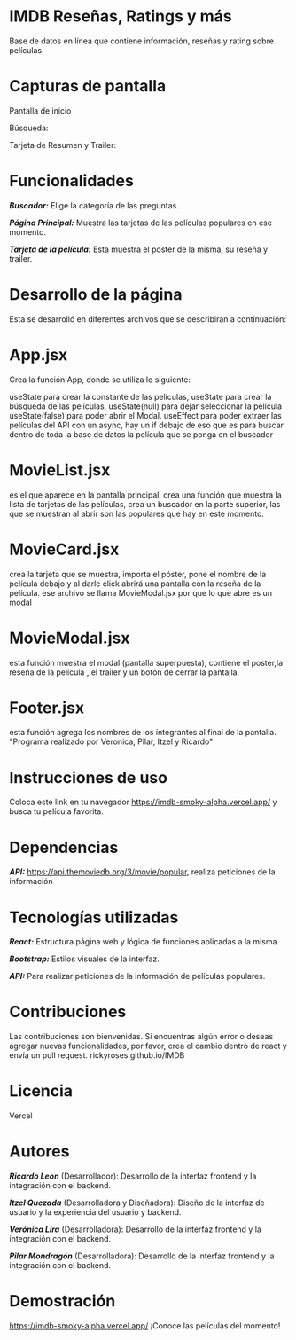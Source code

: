 # IMDB Reseñas, Ratings y más
Base de datos en línea que contiene información, reseñas y rating sobre películas.

# Capturas de pantalla
Pantalla de inicio 



Búsqueda: 



Tarjeta de Resumen y Trailer: 

# Funcionalidades
***Buscador:*** Elige la categoría de las preguntas.

***Página Principal:*** Muestra las tarjetas de las películas populares en ese momento.

***Tarjeta de la película:*** Esta muestra el poster de la misma, su reseña y trailer.

# Desarrollo de la página
Esta se desarrolló en diferentes archivos que se describirán a continuación:  

# App.jsx 
Crea la función App, donde se utiliza lo siguiente:

 useState para crear la constante de las películas,
 useState para crear la búsqueda de las películas, 
 useState(null) para dejar seleccionar la película 
 useState(false) para poder abrir el Modal.
 useEffect para poder extraer las películas del API con un async, hay un if debajo de eso que es para buscar dentro de toda la base de datos la película que se ponga en el buscador

# MovieList.jsx 
es el que aparece en la pantalla principal, crea una función que muestra la lista de tarjetas de las películas, crea un buscador en la parte superior, las que se muestran al abrir son las populares que hay en este momento.

# MovieCard.jsx 
crea la tarjeta que se muestra, importa el póster, pone el nombre de la película debajo y al darle click abrirá una pantalla con la reseña de la película.
ese archivo se llama MovieModal.jsx por que lo que abre es un modal

# MovieModal.jsx 
esta función muestra el modal (pantalla superpuesta), contiene el poster,la reseña de la película , el trailer y un botón de cerrar la pantalla.

# Footer.jsx 
esta función agrega los nombres de los integrantes al final de la pantalla.  "Programa realizado por Veronica, Pilar, Itzel y Ricardo"

# Instrucciones de uso
Coloca este link en tu navegador https://imdb-smoky-alpha.vercel.app/ y busca tu película favorita.

# Dependencias
***API:*** https://api.themoviedb.org/3/movie/popular, realiza peticiones de la información 

# Tecnologías utilizadas
***React:*** Estructura página web y lógica de funciones aplicadas a la misma.

***Bootstrap:*** Estilos visuales de la interfaz.

***API:*** Para realizar peticiones de la información de películas populares.

# Contribuciones
Las contribuciones son bienvenidas. Si encuentras algún error o deseas agregar nuevas funcionalidades, por favor, crea el cambio dentro de react y envía un pull request.
rickyroses.github.io/IMDB

# Licencia
Vercel

# Autores
***Ricardo Leon*** (Desarrollador): Desarrollo de la interfaz frontend y la integración con el backend.

***Itzel Quezada*** (Desarrolladora y Diseñadora): Diseño de la interfaz de usuario y la experiencia del usuario y backend.

***Verónica Lira*** (Desarrolladora): Desarrollo de la interfaz frontend y la integración con el backend.

***Pilar Mondragón*** (Desarrolladora): Desarrollo de la interfaz frontend y la integración con el backend.

# Demostración
https://imdb-smoky-alpha.vercel.app/
¡Conoce las películas del momento!

